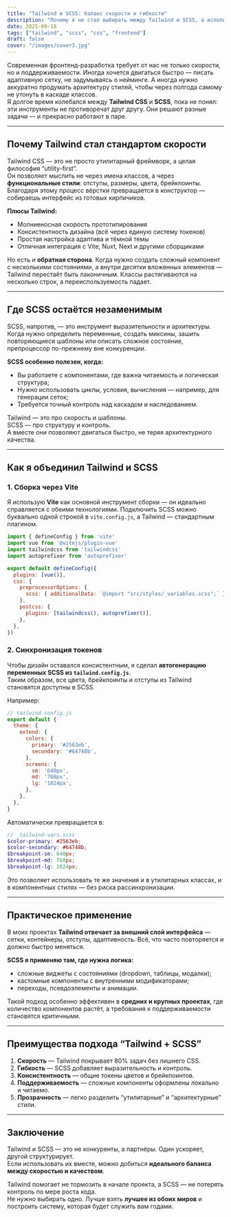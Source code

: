 ```yaml
---
title: "Tailwind и SCSS: баланс скорости и гибкости"
description: "Почему я не стал выбирать между Tailwind и SCSS, а использую их вместе в одном проекте."
date: 2025-09-18
tags: ["tailwind", "scss", "css", "frontend"]
draft: false
cover: "/images/cover3.jpg"
---
```


Современная фронтенд-разработка требует от нас не только скорости, но и поддерживаемости. Иногда хочется двигаться быстро — писать адаптивную сетку, не задумываясь о нейминге. А иногда нужно аккуратно продумать архитектуру стилей, чтобы через полгода самому не утонуть в каскаде классов.  
Я долгое время колебался между **Tailwind CSS** и **SCSS**, пока не понял: эти инструменты не противоречат друг другу. Они решают разные задачи — и прекрасно работают в паре.

---

## Почему Tailwind стал стандартом скорости

Tailwind CSS — это не просто утилитарный фреймворк, а целая философия “utility-first”.  
Он позволяет мыслить не через имена классов, а через **функциональные стили**: отступы, размеры, цвета, брейкпоинты. Благодаря этому процесс вёрстки превращается в конструктор — собираешь интерфейс из готовых кирпичиков.

**Плюсы Tailwind:**
- Молниеносная скорость прототипирования  
- Консистентность дизайна (всё через единую систему токенов)  
- Простая настройка адаптива и тёмной темы  
- Отличная интеграция с Vite, Nuxt, Next и другими сборщиками

Но есть и **обратная сторона**. Когда нужно создать сложный компонент с несколькими состояниями, а внутри десятки вложенных элементов — Tailwind перестаёт быть лаконичным. Классы растягиваются на несколько строк, а переиспользуемость падает.

---

## Где SCSS остаётся незаменимым

SCSS, напротив, — это инструмент выразительности и архитектуры.  
Когда нужно определить переменные, создать миксины, зашить повторяющиеся шаблоны или описать сложное состояние, препроцессор по-прежнему вне конкуренции.

**SCSS особенно полезен, когда:**
- Вы работаете с компонентами, где важна читаемость и логическая структура;
- Нужно использовать циклы, условия, вычисления — например, для генерации сеток;
- Требуется точный контроль над каскадом и наследованием.

Tailwind — это про скорость и шаблоны.  
SCSS — про структуру и контроль.  
А вместе они позволяют двигаться быстро, не теряя архитектурного качества.

---

## Как я объединил Tailwind и SCSS

### 1. Сборка через Vite

Я использую **Vite** как основной инструмент сборки — он идеально справляется с обеими технологиями. Подключить SCSS можно буквально одной строкой в `vite.config.js`, а Tailwind — стандартным плагином.

```js
import { defineConfig } from 'vite'
import vue from '@vitejs/plugin-vue'
import tailwindcss from 'tailwindcss'
import autoprefixer from 'autoprefixer'

export default defineConfig({
  plugins: [vue()],
  css: {
    preprocessorOptions: {
      scss: { additionalData: `@import "src/styles/_variables.scss";` },
    },
    postcss: {
      plugins: [tailwindcss(), autoprefixer()],
    },
  },
})
```

### 2. Синхронизация токенов

Чтобы дизайн оставался консистентным, я сделал **автогенерацию переменных SCSS из `tailwind.config.js`**.  
Таким образом, все цвета, брейкпоинты и отступы из Tailwind становятся доступны в SCSS.

Например:

```js
// tailwind.config.js
export default {
  theme: {
    extend: {
      colors: {
        primary: '#2563eb',
        secondary: '#64748b',
      },
      screens: {
        sm: '640px',
        md: '768px',
        lg: '1024px',
      },
    },
  },
}
```

Автоматически превращается в:

```scss
// _tailwind-vars.scss
$color-primary: #2563eb;
$color-secondary: #64748b;
$breakpoint-sm: 640px;
$breakpoint-md: 768px;
$breakpoint-lg: 1024px;
```

Это позволяет использовать те же значения и в утилитарных классах, и в компонентных стилях — без риска рассинхронизации.

---

## Практическое применение

В моих проектах **Tailwind отвечает за внешний слой интерфейса** — сетки, контейнеры, отступы, адаптивность. Всё, что часто повторяется и должно быстро меняться.

**SCSS я применяю там, где нужна логика:**
- сложные виджеты с состояниями (dropdown, таблицы, модалки);
- кастомные компоненты с внутренними модификаторами;
- переходы, псевдоэлементы и анимации.

Такой подход особенно эффективен в **средних и крупных проектах**, где количество компонентов растёт, а требования к поддерживаемости становятся критичными.

---

## Преимущества подхода “Tailwind + SCSS”

1. **Скорость** — Tailwind покрывает 80% задач без лишнего CSS.  
2. **Гибкость** — SCSS добавляет выразительность и контроль.  
3. **Консистентность** — общие токены цветов и брейкпоинтов.  
4. **Поддерживаемость** — сложные компоненты оформлены локально и читаемо.  
5. **Прозрачность** — легко разделить “утилитарные” и “архитектурные” стили.

---

## Заключение

Tailwind и SCSS — это не конкуренты, а партнёры. Один ускоряет, другой структурирует.  
Если использовать их вместе, можно добиться **идеального баланса между скоростью и качеством**.  

Tailwind помогает не тормозить в начале проекта, а SCSS — не потерять контроль по мере роста кода.  
Не нужно выбирать одно. Лучше взять **лучшее из обоих миров** и построить систему, которая будет служить вам годами.